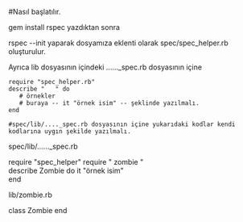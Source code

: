 #Nasıl başlatılır.

gem install rspec yazdıktan sonra 

rspec --init yaparak dosyamıza eklenti olarak spec/spec_helper.rb oluşturulur.

Ayrıca lib dosyasının içindeki ......_spec.rb dosyasının içine 
    
    require "spec_helper.rb"
    describe "   " do
       # örnekler
       # buraya -- it "örnek isim" -- şeklinde yazılmalı.
    end
    
    #spec/lib/...._spec.rb dosyasının içine yukarıdaki kodlar kendi kodlarına uygın şekilde yazılmalı.


spec/lib/......_spec.rb                     

require "spec_helper"
require " zombie "          		          
  describe Zombie do
    it "örnek isim"				               
  end
  
   lib/zombie.rb
   
   class Zombie
   end
